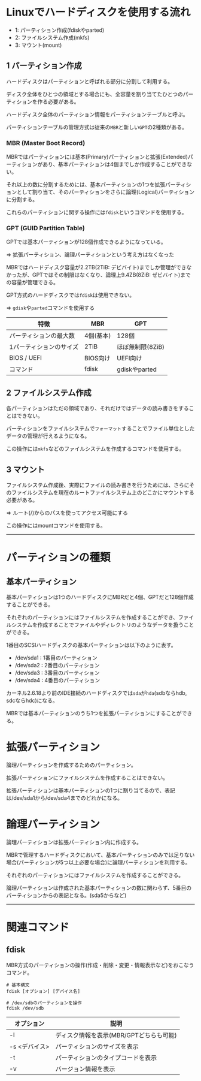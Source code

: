 # Linuxでハードディスクを使用する流れ

- 1: パーティション作成(fdiskやparted)
- 2: ファイルシステム作成(mkfs)
- 3: マウント(mount)

## 1 パーティション作成

ハードディスクはパーティションと呼ばれる部分に分割して利用する。

ディスク全体をひとつの領域とする場合にも、全容量を割り当てたひとつのパーティションを作る必要がある。

ハードディスク全体のパーティション情報をパーティションテーブルと呼ぶ。

パーティションテーブルの管理方式は従来の`MBR`と新しい`GPT`の2種類がある。

### MBR (Master Boot Record)

MBRではパーティションには基本(Primary)パーティションと拡張(Extended)パーティションがあり、基本パーティションは4個までしか作成することができない。

それ以上の数に分割するためには、基本パーティションの1つを拡張パーティションとして割り当て、そのパーティションをさらに論理(Logical)パーティションに分割する。

これらのパーティションに関する操作には`fdisk`というコマンドを使用する。

### GPT (GUID Partition Table)

GPTでは基本パーティションが128個作成できるようになっている。

=> 拡張パーティション、論理パーティションという考え方はなくなった

MBRではハードディスク容量が2.2TB(2TiB: デビバイト)までしか管理ができなかったが、GPTではその制限はなくなり、論理上9.4ZB(8ZiB: ゼビバイト)までの容量が管理できる。

GPT方式のハードディスクでは`fdisk`は使用できない。

=> `gdisk`や`parted`コマンドを使用する

| 特徴                    | MBR       | GPT              |
|-------------------------|-----------|------------------|
| パーティションの最大数  | 4個(基本) | 128個            |
| 1パーティションのサイズ | 2TiB      | ほぼ無制限(8ZiB) |
| BIOS / UEFI             | BIOS向け  | UEFI向け         |
| コマンド                | fdisk     | gdiskやparted    |

## 2 ファイルシステム作成

各パーティションはただの領域であり、それだけではデータの読み書きをすることはできない。

パーティションをファイルシステムで`フォーマット`することでファイル単位としたデータの管理が行えるようになる。

この操作には`mkfs`などのファイルシステムを作成するコマンドを使用する。

## 3 マウント

ファイルシステム作成後、実際にファイルの読み書きを行うためには、さらにそのファイルシステムを現在のルートファイルシステム上のどこかにマウントする必要がある。

=> ルート(/)からのパスを使ってアクセス可能にする

この操作にはmountコマンドを使用する。

---

# パーティションの種類

## 基本パーティション

基本パーティションは1つのハードディスクにMBRだと4個、GPTだと128個作成することができる。

それぞれのパーティションにはファイルシステムを作成することができ、ファイルシステムを作成することでファイルやディレクトリのようなデータを扱うことができる。

1番目のSCSIハードディスクの基本パーティションは以下のように表す。

- /dev/sda1 : 1番目のパーティション
- /dev/sda2 : 2番目のパーティション
- /dev/sda3 : 3番目のパーティション
- /dev/sda4 : 4番目のパーティション

カーネル2.6.18より前のIDE接続のハードディスクでは`sda`が`hda`(sdbならhdb, sdcならhdc)になる。

MBRでは基本パーティションのうち1つを拡張パーティションにすることができる。

# 拡張パーティション

論理パーティションを作成するためのパーティション。

拡張パーティションにファイルシステムを作成することはできない。

拡張パーティションは基本パーティションの1つに割り当てるので、表記は/dev/sda1から/dev/sda4までのどれかになる。

# 論理パーティション

論理パーティションは拡張パーティション内に作成する。

MBRで管理するハードディスクにおいて、基本パーティションのみでは足りない場合(パーティションが5つ以上必要な場合)に論理パーティションを利用する。

それぞれのパーティションにはファイルシステムを作成することができる。

論理パーティションは作成された基本パーティションの数に関わらず、5番目のパーティションからの表記となる。(sda5からなど)

---

# 関連コマンド

## fdisk

MBR方式のパーティションの操作(作成・削除・変更・情報表示など)をおこなうコマンド。

```
# 基本構文
fdisk [オプション] [デバイス名]

# /dev/sdbのパーティションを操作
fdisk /dev/sdb
```

| オプション    | 説明                                    |
|---------------|-----------------------------------------|
| -l            | ディスク情報を表示(MBR/GPTどちらも可能) |
| -s <デバイス> | パーティションのサイズを表示            |
| -t            | パーティションのタイプコードを表示      |
| -v            | バージョン情報を表示                    |

